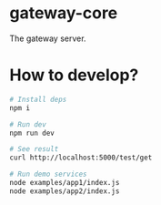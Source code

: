 # gateway-core

The gateway server.

# How to develop?

```bash
# Install deps
npm i

# Run dev
npm run dev

# See result
curl http://localhost:5000/test/get

# Run demo services
node examples/app1/index.js
node examples/app2/index.js

```
